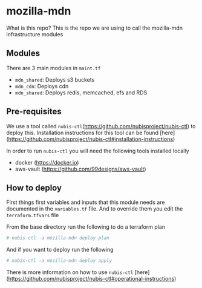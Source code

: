 # mozilla-mdn

What is this repo? This is the repo we are using to call the mozilla-mdn infrastructure modules

## Modules

There are 3 main modules in `maint.tf`
- `mdn_shared`: Deploys s3 buckets
- `mdn_cdn`: Deploys cdn
- `mdn_shared`: Deploys redis, memcached, efs and RDS

## Pre-requisites
We use a tool called `nubis-ctl`(https://github.com/nubisproject/nubis-ctl) to
deploy this. Installation instructions for this tool can be found
[here] (https://github.com/nubisproject/nubis-ctl#installation-instructions)

In order to run `nubis-ctl` you will need the following tools installed locally

- docker (https://docker.io)
- aws-vault (https://github.com/99designs/aws-vault)

## How to deploy

First things first variables and inputs that this module needs are documented
in the `variables.tf` file. And to override them you edit the `terraform.tfvars`
file

From the base directory run the following to do a terraform plan

```bash 
# nubis-ctl -a mozilla-mdn deploy plan
```

And if you want to deploy run the following

```bash
# nubis-ctl -a mozilla-mdn deploy apply
```

There is more information on how to use `nubis-ctl`
[here] (https://github.com/nubisproject/nubis-ctl#operational-instructions)
